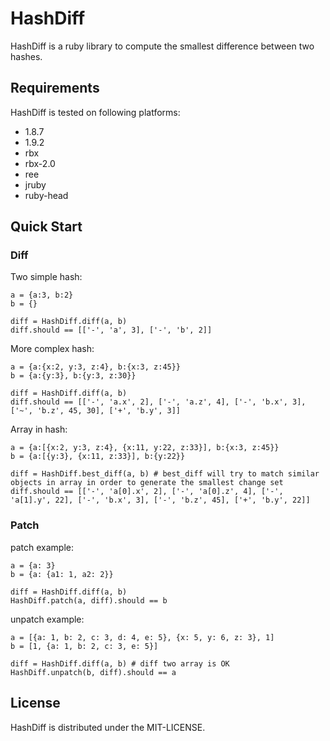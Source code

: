 HashDiff
=========

HashDiff is a ruby library to compute the smallest difference between two hashes.

Requirements
------------
HashDiff is tested on following platforms:

- 1.8.7
- 1.9.2
- rbx
- rbx-2.0
- ree
- jruby
- ruby-head

Quick Start
-----------

### Diff

Two simple hash:

    a = {a:3, b:2}
    b = {}

    diff = HashDiff.diff(a, b)
    diff.should == [['-', 'a', 3], ['-', 'b', 2]]

More complex hash:

    a = {a:{x:2, y:3, z:4}, b:{x:3, z:45}}
    b = {a:{y:3}, b:{y:3, z:30}}

    diff = HashDiff.diff(a, b)
    diff.should == [['-', 'a.x', 2], ['-', 'a.z', 4], ['-', 'b.x', 3], ['~', 'b.z', 45, 30], ['+', 'b.y', 3]]

Array in hash:

    a = {a:[{x:2, y:3, z:4}, {x:11, y:22, z:33}], b:{x:3, z:45}}
    b = {a:[{y:3}, {x:11, z:33}], b:{y:22}}

    diff = HashDiff.best_diff(a, b) # best_diff will try to match similar objects in array in order to generate the smallest change set
    diff.should == [['-', 'a[0].x', 2], ['-', 'a[0].z', 4], ['-', 'a[1].y', 22], ['-', 'b.x', 3], ['-', 'b.z', 45], ['+', 'b.y', 22]]

### Patch

patch example:

    a = {a: 3}
    b = {a: {a1: 1, a2: 2}}

    diff = HashDiff.diff(a, b)
    HashDiff.patch(a, diff).should == b

unpatch example:

    a = [{a: 1, b: 2, c: 3, d: 4, e: 5}, {x: 5, y: 6, z: 3}, 1]
    b = [1, {a: 1, b: 2, c: 3, e: 5}]

    diff = HashDiff.diff(a, b) # diff two array is OK
    HashDiff.unpatch(b, diff).should == a


License
-------

HashDiff is distributed under the MIT-LICENSE.

